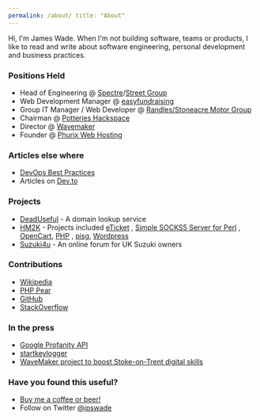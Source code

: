 ```yaml
---
permalink: /about/ title: "About"
---
```

Hi, I'm James Wade. When I'm not building software, teams or products, I like to read and write about software
engineering, personal development and business practices.

### Positions Held

- Head of Engineering @ [Spectre](https://spectre.uk.com/)/[Street Group](https://streetgroup.co.uk/)
- Web Development Manager @ [easyfundraising](https://www.easyfundraising.org.uk/)
- Group IT Manager / Web Developer
  @ [Randles/Stoneacre Motor Group](https://en.wikipedia.org/wiki/Stoneacre_Motor_Group)
- Chairman @ [Potteries Hackspace](http://potterieshackspace.org.uk/)
- Director @ [Wavemaker](https://www.wavemaker.org.uk/)
- Founder @ [Phurix Web Hosting](https://phurix.co.uk/)

### Articles else where

- [DevOps Best Practices](https://gist.github.com/jpswade/4135841363e72ece8086146bd7bb5d91)
- Articles on [Dev.to](https://dev.to/jpswade)

### Projects

- [DeadUseful](https://deaduseful.com/) - A domain lookup service
- [HM2K](https://hm2k.org/) - Projects included [eTicket](https://sourceforge.net/p/eticket/wiki/Home/)
  , [Simple SOCKS5 Server for Perl](http://ssspl.sourceforge.net/)
  , [OpenCart](https://sourceforge.net/projects/php-opencart/), [PHP](https://people.php.net/hm2k)
  , [pisg](https://en.wikipedia.org/wiki/Pisg_(software)), [Wordpress](https://wordpress.org/support/profile/hm2k)
- [Suzuki4u](https://suzuki4u.co.uk/) - An online forum for UK Suzuki owners

### Contributions

- [Wikipedia](https://en.wikipedia.org/wiki/User:Jpswade)
- [PHP Pear](https://pear.php.net/user/jpswade)
- [GitHub](https://github.com/jpswade)
- [StackOverflow](https://stackoverflow.com/users/2050833/jpswade)

### In the press

- [Google Profanity API](https://thenextweb.com/google/2011/08/17/google-inadvertently-creates-a-profanity-api/)
- [startkeylogger](https://www.theregister.co.uk/2006/03/03/symantec_security_glitch/)
- [WaveMaker project to boost Stoke-on-Trent digital skills](https://staffslive.co.uk/2015/02/wavemaker-project-boost-stoke-trent-digital-skills/)

### Have you found this useful?

* <a href="https://www.paypal.com/cgi-bin/webscr?cmd=_donations&business=james@wade.be&item_name=Buy%20me%20a%20beer!&item_number=beer001&amount=5%2e00&currency_code=GBP">
  Buy me a coffee or beer!</a>
* Follow on Twitter [@jpswade](http://twitter.com/jpswade)
